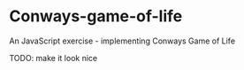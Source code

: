 # Conways-game-of-life

An JavaScript exercise - implementing Conways Game of Life

TODO: make it look nice
